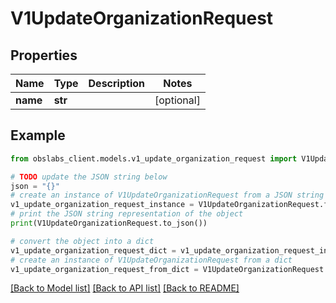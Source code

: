 # V1UpdateOrganizationRequest


## Properties

Name | Type | Description | Notes
------------ | ------------- | ------------- | -------------
**name** | **str** |  | [optional] 

## Example

```python
from obslabs_client.models.v1_update_organization_request import V1UpdateOrganizationRequest

# TODO update the JSON string below
json = "{}"
# create an instance of V1UpdateOrganizationRequest from a JSON string
v1_update_organization_request_instance = V1UpdateOrganizationRequest.from_json(json)
# print the JSON string representation of the object
print(V1UpdateOrganizationRequest.to_json())

# convert the object into a dict
v1_update_organization_request_dict = v1_update_organization_request_instance.to_dict()
# create an instance of V1UpdateOrganizationRequest from a dict
v1_update_organization_request_from_dict = V1UpdateOrganizationRequest.from_dict(v1_update_organization_request_dict)
```
[[Back to Model list]](../README.md#documentation-for-models) [[Back to API list]](../README.md#documentation-for-api-endpoints) [[Back to README]](../README.md)


